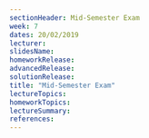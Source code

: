 ```yaml
---
sectionHeader: Mid-Semester Exam
week: 7
dates: 20/02/2019
lecturer:
slidesName:
homeworkRelease:
advancedRelease:
solutionRelease:
title: "Mid-Semester Exam"
lectureTopics:
homeworkTopics:
lectureSummary:
references:
---
```

